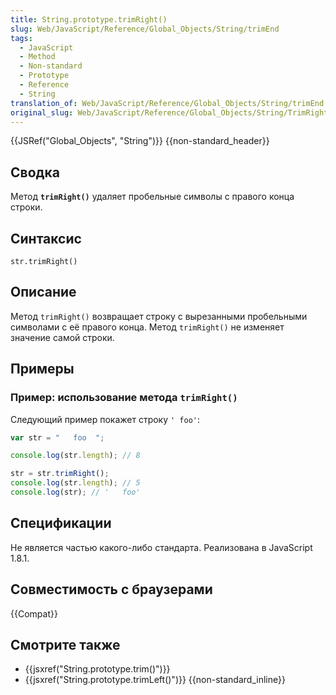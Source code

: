 ```yaml
---
title: String.prototype.trimRight()
slug: Web/JavaScript/Reference/Global_Objects/String/trimEnd
tags:
  - JavaScript
  - Method
  - Non-standard
  - Prototype
  - Reference
  - String
translation_of: Web/JavaScript/Reference/Global_Objects/String/trimEnd
original_slug: Web/JavaScript/Reference/Global_Objects/String/TrimRight
---
```


{{JSRef("Global_Objects", "String")}} {{non-standard_header}}

## Сводка

Метод **`trimRight()`** удаляет пробельные символы с правого конца строки.

## Синтаксис

```
str.trimRight()
```

## Описание

Метод `trimRight()` возвращает строку с вырезанными пробельными символами с её правого конца. Метод `trimRight()` не изменяет значение самой строки.

## Примеры

### Пример: использование метода `trimRight()`

Следующий пример покажет строку `' foo'`:

```js
var str = "   foo  ";

console.log(str.length); // 8

str = str.trimRight();
console.log(str.length); // 5
console.log(str); // '   foo'
```

## Спецификации

Не является частью какого-либо стандарта. Реализована в JavaScript 1.8.1.

## Совместимость с браузерами

{{Compat}}

## Смотрите также

- {{jsxref("String.prototype.trim()")}}
- {{jsxref("String.prototype.trimLeft()")}} {{non-standard_inline}}
